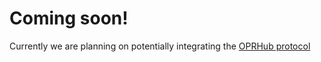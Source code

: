 # Coming soon!

Currently we are planning on potentially integrating the [OPRHub protocol](https://thehubbleproject.github.io/docs/)
